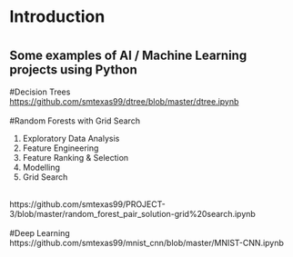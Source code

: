 # Introduction

#
## Some examples of AI / Machine Learning projects using Python

#Decision Trees
<br>
https://github.com/smtexas99/dtree/blob/master/dtree.ipynb
<br><br>
#Random Forests with Grid Search
<br>
1. Exploratory Data Analysis
2. Feature Engineering
3. Feature Ranking & Selection
4. Modelling
5. Grid Search

<br>
https://github.com/smtexas99/PROJECT-3/blob/master/random_forest_pair_solution-grid%20search.ipynb
<br><br>
#Deep Learning
<br>
https://github.com/smtexas99/mnist_cnn/blob/master/MNIST-CNN.ipynb

